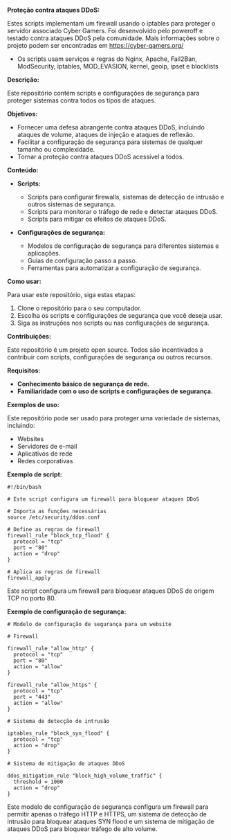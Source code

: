 **Proteção contra ataques DDoS:**

Estes scripts implementam um firewall usando o iptables para proteger o servidor associado Cyber Gamers.
Foi desenvolvido pelo poweroff e testado contra ataques DDoS pela comunidade.
Mais informações sobre o projeto podem ser encontradas em https://cyber-gamers.org/
* Os scripts usam serviços e regras do Nginx, Apache, Fail2Ban, ModSecurity, iptables, MOD_EVASION, kernel, geoip, ipset e blocklists

**Descrição:**

Este repositório contém scripts e configurações de segurança para proteger sistemas contra todos os tipos de ataques.

**Objetivos:**

* Fornecer uma defesa abrangente contra ataques DDoS, incluindo ataques de volume, ataques de injeção e ataques de reflexão.
* Facilitar a configuração de segurança para sistemas de qualquer tamanho ou complexidade.
* Tornar a proteção contra ataques DDoS acessível a todos.

**Conteúdo:**

* **Scripts:**
    * Scripts para configurar firewalls, sistemas de detecção de intrusão e outros sistemas de segurança.
    * Scripts para monitorar o tráfego de rede e detectar ataques DDoS.
    * Scripts para mitigar os efeitos de ataques DDoS.
      
* **Configurações de segurança:**
    * Modelos de configuração de segurança para diferentes sistemas e aplicações.
    * Guias de configuração passo a passo.
    * Ferramentas para automatizar a configuração de segurança.

**Como usar:**

Para usar este repositório, siga estas etapas:

1. Clone o repositório para o seu computador.
2. Escolha os scripts e configurações de segurança que você deseja usar.
3. Siga as instruções nos scripts ou nas configurações de segurança.

**Contribuições:**

Este repositório é um projeto open source. Todos são incentivados a contribuir com scripts, configurações de segurança ou outros recursos.

**Requisitos:**

* **Conhecimento básico de segurança de rede.**
* **Familiaridade com o uso de scripts e configurações de segurança.**

**Exemplos de uso:**

Este repositório pode ser usado para proteger uma variedade de sistemas, incluindo:

* Websites
* Servidores de e-mail
* Aplicativos de rede
* Redes corporativas

**Exemplo de script:**

```
#!/bin/bash

# Este script configura um firewall para bloquear ataques DDoS

# Importa as funções necessárias
source /etc/security/ddos.conf

# Define as regras de firewall
firewall_rule "block_tcp_flood" {
  protocol = "tcp"
  port = "80"
  action = "drop"
}

# Aplica as regras de firewall
firewall_apply
```

Este script configura um firewall para bloquear ataques DDoS de origem TCP no porto 80.

**Exemplo de configuração de segurança:**

```
# Modelo de configuração de segurança para um website

# Firewall

firewall_rule "allow_http" {
  protocol = "tcp"
  port = "80"
  action = "allow"
}

firewall_rule "allow_https" {
  protocol = "tcp"
  port = "443"
  action = "allow"
}

# Sistema de detecção de intrusão

iptables_rule "block_syn_flood" {
  protocol = "tcp"
  action = "drop"
}

# Sistema de mitigação de ataques DDoS

ddos_mitigation_rule "block_high_volume_traffic" {
  threshold = 1000
  action = "drop"
}
```

Este modelo de configuração de segurança configura um firewall para permitir apenas o tráfego HTTP e HTTPS, um sistema de detecção de intrusão para bloquear ataques SYN flood e um sistema de mitigação de ataques DDoS para bloquear tráfego de alto volume.


